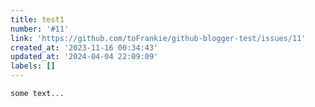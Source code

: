 ```yaml
---
title: test1
number: '#11'
link: 'https://github.com/toFrankie/github-blogger-test/issues/11'
created_at: '2023-11-16 00:34:43'
updated_at: '2024-04-04 22:09:09'
labels: []
---
```

`some text...`
